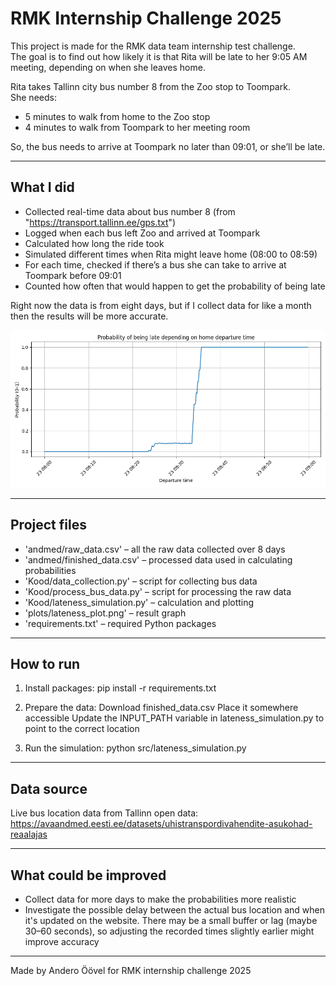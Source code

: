 # RMK Internship Challenge 2025

This project is made for the RMK data team internship test challenge.  
The goal is to find out how likely it is that Rita will be late to her 9:05 AM meeting, depending on when she leaves home.

Rita takes Tallinn city bus number 8 from the Zoo stop to Toompark.  
She needs:
- 5 minutes to walk from home to the Zoo stop
- 4 minutes to walk from Toompark to her meeting room

So, the bus needs to arrive at Toompark no later than 09:01, or she’ll be late.

---

## What I did

- Collected real-time data about bus number 8 (from "https://transport.tallinn.ee/gps.txt")
- Logged when each bus left Zoo and arrived at Toompark
- Calculated how long the ride took
- Simulated different times when Rita might leave home (08:00 to 08:59)
- For each time, checked if there’s a bus she can take to arrive at Toompark before 09:01
- Counted how often that would happen to get the probability of being late

Right now the data is from eight days, but if I collect data for like a month then the results will be more accurate.

![Lateness Probability Plot](plots/lateness_plot.png)

---

## Project files

- 'andmed/raw_data.csv' – all the raw data collected over 8 days
- 'andmed/finished_data.csv' – processed data used in calculating probabilities
- 'Kood/data_collection.py' – script for collecting bus data
- 'Kood/process_bus_data.py' – script for processing the raw data
- 'Kood/lateness_simulation.py' – calculation and plotting
- 'plots/lateness_plot.png' – result graph
- 'requirements.txt' – required Python packages

---

## How to run

1. Install packages:
pip install -r requirements.txt

2. Prepare the data:
Download finished_data.csv
Place it somewhere accessible
Update the INPUT_PATH variable in lateness_simulation.py to point to the correct location

3. Run the simulation:
python src/lateness_simulation.py

---

## Data source

Live bus location data from Tallinn open data:  
https://avaandmed.eesti.ee/datasets/uhistranspordivahendite-asukohad-reaalajas

---

## What could be improved

- Collect data for more days to make the probabilities more realistic
- Investigate the possible delay between the actual bus location and when it's updated on the website. There may be a small buffer or lag (maybe 30–60 seconds), so adjusting the recorded times slightly earlier might improve accuracy

---

Made by Andero Öövel for RMK internship challenge 2025
